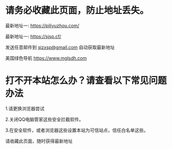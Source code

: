 # 请务必收藏此页面，防止地址丢失。

最新地址一: https://piliyuzhou.com/

最新地址一: https://sjsp.cf/

发送任意邮件到 sjzxsp@gmail.com 自动获取最新地址

美国绿色导航 https://www.mglsdh.com

# 打不开本站怎么办？请查看以下常见问题办法

1.请更换浏览器尝试

2.关闭QQ电脑管家这些安全拦截软件。

3.在安全软件，或者浏览器这些设置本站为可信站点，信任白名单这些。

  请收藏此页面，随时获得最新地址
